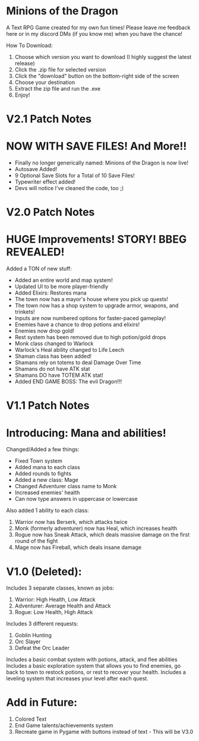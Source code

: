 # Minions of the Dragon
A Text RPG Game created for my own fun times!
Please leave me feedback here or in my discord DMs (if you know me) when you have the chance!

How To Download:
1. Choose which version you want to download (I highly suggest the latest release)
2. Click the .zip file for selected version
3. Click the "download" button on the bottom-right side of the screen
4. Choose your destination
5. Extract the zip file and run the .exe
6. Enjoy!

# V2.1 Patch Notes
# NOW WITH SAVE FILES! And More!!

* Finally no longer generically named: Minions of the Dragon is now live!
* Autosave Added!
* 9 Optional Save Slots for a Total of 10 Save Files!
* Typewriter effect added!
* Devs will notice I've cleaned the code, too ;)

# V2.0 Patch Notes
# HUGE Improvements! STORY! BBEG REVEALED!

Added a TON of new stuff:

* Added an entire world and map system!
* Updated UI to be more player-friendly
* Added Elixirs: Restores mana
* The town now has a mayor's house where you pick up quests!
* The town now has a shop system to upgrade armor, weapons, and trinkets!
* Inputs are now numbered options for faster-paced gameplay!
* Enemies have a chance to drop potions and elixirs!
* Enemies now drop gold!
* Rest system has been removed due to high potion/gold drops
* Monk class changed to Warlock
* Warlock's Heal ability changed to Life Leech
* Shaman class has been added!
* Shamans rely on totems to deal Damage Over Time
* Shamans do not have ATK stat
* Shamans DO have TOTEM ATK stat!
* Added END GAME BOSS: The evil Dragon!!!

# V1.1 Patch Notes
# Introducing: Mana and abilities! 

Changed/Added a few things:

* Fixed Town system
* Added mana to each class
* Added rounds to fights
* Added a new class: Mage
* Changed Adventurer class name to Monk
* Increased enemies' health
* Can now type answers in uppercase or lowercase

Also added 1 ability to each class:

1. Warrior now has Berserk, which attacks twice
2. Monk (formerly adventurer) now has Heal, which increases health
3. Rogue now has Sneak Attack, which deals massive damage on the first round of the fight
4. Mage now has Fireball, which deals insane damage

# V1.0 (Deleted):
Includes 3 separate classes, known as jobs:
1. Warrior: High Health, Low Attack
2. Adventurer: Average Health and Attack
3. Rogue: Low Health, High Attack

Includes 3 different requests:
1. Goblin Hunting
2. Orc Slayer
3. Defeat the Orc Leader

Includes a basic combat system with potions, attack, and flee abilities
Includes a basic exploration system that allows you to find enemies, go back to town to restock potions, or rest to recover your health.
Includes a leveling system that increases your level after each quest.

# Add in Future:

1. Colored Text
2. End Game talents/achievements system
3. Recreate game in Pygame with buttons instead of text - This will be V3.0 
